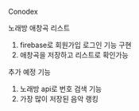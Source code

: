 Conodex

노래방 애창곡 리스트

1. firebase로 회원가입 로그인 기능 구현
2. 애창곡을 저장하고 리스트로 확인가능

추가 예정 기능
1. 노래방 api로 번호 검색 기능
2. 가장 많이 저장된 음악 랭킹
